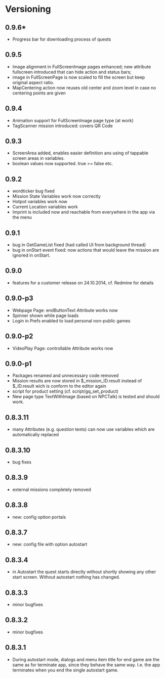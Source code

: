 # Versioning #

## 0.9.6* ##

- Progress bar for downloading process of quests

## 0.9.5 ##

- Image alignment in FullScreenImage pages enhanced; new attribute fullscreen introduced that can hide action and status bars;
- image in FullScreenPage is now scaled to fill the screen but keep original aspect ratio.
- MapCentering action now reuses old center and zoom level in case no centering points are given

## 0.9.4 ##

- Animation support for FullScreenImage page type (at work)
- TagScanner mission introduced: covers QR Code

## 0.9.3 ##

- ScreenArea added, enables easier definition ans using of tappable screen areas in variables.
- boolean values now supported. true >= false etc.

## 0.9.2 ##

- wordticker bug fixed
- Mission State Variables work now correctly
- Hotpot variables work now
- Current Location variables work 
- Imprint is included now and reachable from everywhere in the app via the menu

## 0.9.1 ##

- bug in GetGameList fixed (had called UI from background thread)
- bug in onStart event fixed: now actions that would leave the mission are ignored in onStart.

## 0.9.0 ##

- features for a customer release on 24.10.2014, cf. Redmine for details

## 0.9.0-p3 ##

- Webpage Page: endButtonText Attribute works now
- Spinner shown while page loads
- Login in Prefs enabled to load personal non-public games

## 0.9.0-p2 ##

- VideoPlay Page: controllable Attribute works now

## 0.9.0-p1 ##

- Packages renamed and unnecessary code removed
- Mission results are now stored in $_mission_ID.result instead of $_ID.result wich is conform to the editor again
- script for product setting (cf. script/gq_set_product)
- New page type TextWithImage (based on NPCTalk) is tested and should work.

## 0.8.3.11 ##

- many Attributes (e.g. question texts) can now use variables which are automatically replaced

## 0.8.3.10 ##

- bug fixes

## 0.8.3.9 ##

- external missions completely removed 

## 0.8.3.8 ##

- new: config option portals 

## 0.8.3.7 ##

- new: config file with option autostart

## 0.8.3.4 ##

- in Autostart the quest starts directly without shortly showing any other start screen. Without autostart nothing has changed.

## 0.8.3.3 ##

- minor bugfixes

## 0.8.3.2 ##

- minor bugfixes

## 0.8.3.1 ##

- During autostart mode, dialogs and menu item title for end game are the same as for terminate app, since they behave the same way. I.e. the app terminates when you end the single autostart game.